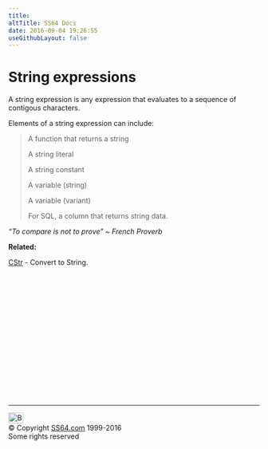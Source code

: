 ```yaml
---
title:
altTitle: SS64 Docs
date: 2016-09-04 19:26:55
useGithubLayout: false
---
```

<!-- #BeginLibraryItem "/Library/head_vb.lbi" --><!-- #EndLibraryItem --><h1>String expressions </h1> 
<p> A string expression is any expression that evaluates to a sequence of contigous characters.</p>
<p>Elements of a string expression can include:</p>
<blockquote>
<p>A function that returns a string</p>
<p>A string literal</p>
<p>A string constant</p>
<p>A variable (string) </p>
<p>A variable (variant)</p>
<p>For SQL, a column that returns string data. </p>
</blockquote>
<p class="quote"><i>“To compare is not to prove” ~ French Proverb</i></p>
<p><b>Related:</b></p>
<p><a href="cstr.html">CStr</a> - Convert to String.</p><!-- #BeginLibraryItem "/Library/foot_vb.lbi" --><p><script async="" src="//pagead2.googlesyndication.com/pagead/js/adsbygoogle.js"></script>
<!-- VB300 -->
<ins class="adsbygoogle" style="display:inline-block;width:300px;height:250px" data-ad-client="ca-pub-6140977852749469" data-ad-slot="1683739502"></ins>
<script>
(adsbygoogle = window.adsbygoogle || []).push({});
</script></p>
<hr>
<div id="bl" class="footer"><a href="#"><img src="../images/top.png" width="30" height="22" alt="Back to the Top"></a></div>
<div id="br" class="footer, tagline">© Copyright <a href="http://ss64.com/">SS64.com</a> 1999-2016<br>
Some rights reserved</div><!-- #EndLibraryItem -->

